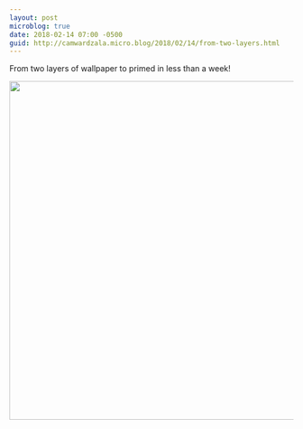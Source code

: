 ```yaml
---
layout: post
microblog: true
date: 2018-02-14 07:00 -0500
guid: http://camwardzala.micro.blog/2018/02/14/from-two-layers.html
---
```

From two layers of wallpaper to primed in less than a week!

<img src="http://www.camwardzala.com/uploads/2018/65b057437b.jpg" width="600" height="600" />
